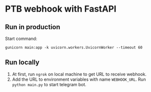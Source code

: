 # PTB webhook with FastAPI
## Run in production
Start command:
```shell
gunicorn main:app -k uvicorn.workers.UvicornWorker --timeout 60
```
## Run locally
1. At first, run `ngrok` on local machine to get URL to receive webhook.
2. Add the URL to environment variables with name `WEBHOOK_URL`. Run `python main.py` to start telegram bot.

